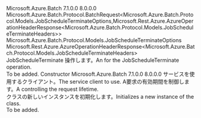 <Type Name="JobScheduleTerminateBatchRequest" FullName="Microsoft.Azure.Batch.Protocol.BatchRequests.JobScheduleTerminateBatchRequest">
  <TypeSignature Language="C#" Value="public class JobScheduleTerminateBatchRequest : Microsoft.Azure.Batch.Protocol.BatchRequest&lt;Microsoft.Azure.Batch.Protocol.Models.JobScheduleTerminateOptions,Microsoft.Rest.Azure.AzureOperationHeaderResponse&lt;Microsoft.Azure.Batch.Protocol.Models.JobScheduleTerminateHeaders&gt;&gt;" />
  <TypeSignature Language="ILAsm" Value=".class public auto ansi beforefieldinit JobScheduleTerminateBatchRequest extends Microsoft.Azure.Batch.Protocol.BatchRequest`2&lt;class Microsoft.Azure.Batch.Protocol.Models.JobScheduleTerminateOptions, class Microsoft.Rest.Azure.AzureOperationHeaderResponse`1&lt;class Microsoft.Azure.Batch.Protocol.Models.JobScheduleTerminateHeaders&gt;&gt;" />
  <TypeSignature Language="DocId" Value="T:Microsoft.Azure.Batch.Protocol.BatchRequests.JobScheduleTerminateBatchRequest" />
  <TypeSignature Language="VB.NET" Value="Public Class JobScheduleTerminateBatchRequest&#xA;Inherits BatchRequest(Of JobScheduleTerminateOptions, AzureOperationHeaderResponse(Of JobScheduleTerminateHeaders))" />
  <TypeSignature Language="F#" Value="type JobScheduleTerminateBatchRequest = class&#xA;    inherit BatchRequest&lt;JobScheduleTerminateOptions, AzureOperationHeaderResponse&lt;JobScheduleTerminateHeaders&gt;&gt;" />
  <AssemblyInfo>
    <AssemblyName>Microsoft.Azure.Batch</AssemblyName>
    <AssemblyVersion>7.1.0.0</AssemblyVersion>
    <AssemblyVersion>8.0.0.0</AssemblyVersion>
  </AssemblyInfo>
  <Base>
    <BaseTypeName>Microsoft.Azure.Batch.Protocol.BatchRequest&lt;Microsoft.Azure.Batch.Protocol.Models.JobScheduleTerminateOptions,Microsoft.Rest.Azure.AzureOperationHeaderResponse&lt;Microsoft.Azure.Batch.Protocol.Models.JobScheduleTerminateHeaders&gt;&gt;</BaseTypeName>
    <BaseTypeArguments>
      <BaseTypeArgument TypeParamName="TOptions">Microsoft.Azure.Batch.Protocol.Models.JobScheduleTerminateOptions</BaseTypeArgument>
      <BaseTypeArgument TypeParamName="TResponse">Microsoft.Rest.Azure.AzureOperationHeaderResponse&lt;Microsoft.Azure.Batch.Protocol.Models.JobScheduleTerminateHeaders&gt;</BaseTypeArgument>
    </BaseTypeArguments>
  </Base>
  <Interfaces />
  <Docs>
    <summary>
            <span data-ttu-id="4caed-101"><see cref="T:Microsoft.Azure.Batch.Protocol.IBatchRequest" /> JobScheduleTerminate 操作します。</span><span class="sxs-lookup"><span data-stu-id="4caed-101">An <see cref="T:Microsoft.Azure.Batch.Protocol.IBatchRequest" /> for the JobScheduleTerminate operation.</span></span>
            </summary>
    <remarks>To be added.</remarks>
  </Docs>
  <Members>
    <Member MemberName=".ctor">
      <MemberSignature Language="C#" Value="public JobScheduleTerminateBatchRequest (Microsoft.Azure.Batch.Protocol.BatchServiceClient serviceClient, System.Threading.CancellationToken cancellationToken);" />
      <MemberSignature Language="ILAsm" Value=".method public hidebysig specialname rtspecialname instance void .ctor(class Microsoft.Azure.Batch.Protocol.BatchServiceClient serviceClient, valuetype System.Threading.CancellationToken cancellationToken) cil managed" />
      <MemberSignature Language="DocId" Value="M:Microsoft.Azure.Batch.Protocol.BatchRequests.JobScheduleTerminateBatchRequest.#ctor(Microsoft.Azure.Batch.Protocol.BatchServiceClient,System.Threading.CancellationToken)" />
      <MemberSignature Language="F#" Value="new Microsoft.Azure.Batch.Protocol.BatchRequests.JobScheduleTerminateBatchRequest : Microsoft.Azure.Batch.Protocol.BatchServiceClient * System.Threading.CancellationToken -&gt; Microsoft.Azure.Batch.Protocol.BatchRequests.JobScheduleTerminateBatchRequest" Usage="new Microsoft.Azure.Batch.Protocol.BatchRequests.JobScheduleTerminateBatchRequest (serviceClient, cancellationToken)" />
      <MemberType>Constructor</MemberType>
      <AssemblyInfo>
        <AssemblyName>Microsoft.Azure.Batch</AssemblyName>
        <AssemblyVersion>7.1.0.0</AssemblyVersion>
        <AssemblyVersion>8.0.0.0</AssemblyVersion>
      </AssemblyInfo>
      <Parameters>
        <Parameter Name="serviceClient" Type="Microsoft.Azure.Batch.Protocol.BatchServiceClient" />
        <Parameter Name="cancellationToken" Type="System.Threading.CancellationToken" />
      </Parameters>
      <Docs>
        <param name="serviceClient"><span data-ttu-id="4caed-102">サービスを使用するクライアント。</span><span class="sxs-lookup"><span data-stu-id="4caed-102">The service client to use.</span></span></param>
        <param name="cancellationToken"><span data-ttu-id="4caed-103">A<see cref="T:System.Threading.CancellationToken" />要求の有効期間を制御します。</span><span class="sxs-lookup"><span data-stu-id="4caed-103">A <see cref="T:System.Threading.CancellationToken" /> controlling the request lifetime.</span></span></param>
        <summary>
            <span data-ttu-id="4caed-104"><see cref="T:Microsoft.Azure.Batch.Protocol.BatchRequests.JobScheduleTerminateBatchRequest" /> クラスの新しいインスタンスを初期化します。</span><span class="sxs-lookup"><span data-stu-id="4caed-104">Initializes a new instance of the <see cref="T:Microsoft.Azure.Batch.Protocol.BatchRequests.JobScheduleTerminateBatchRequest" /> class.</span></span>
            </summary>
        <remarks>To be added.</remarks>
      </Docs>
    </Member>
  </Members>
</Type>